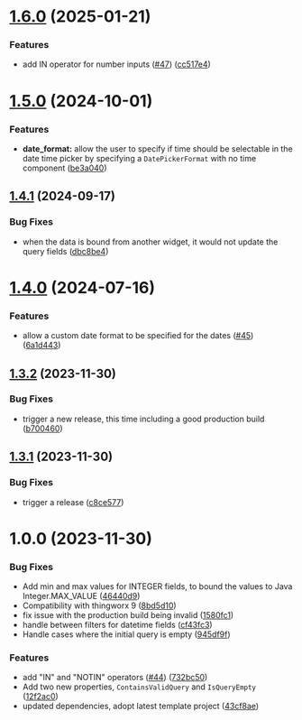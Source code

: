 # [1.6.0](https://github.com/thingworx-field-work/QueryBuilderWidgetTWX/compare/v1.5.0...v1.6.0) (2025-01-21)


### Features

* add IN operator for number inputs ([#47](https://github.com/thingworx-field-work/QueryBuilderWidgetTWX/issues/47)) ([cc517e4](https://github.com/thingworx-field-work/QueryBuilderWidgetTWX/commit/cc517e4c287b9d87613efa1da25c9c751d575049))

# [1.5.0](https://github.com/ptc-iot-sharing/QueryBuilderWidgetTWX/compare/v1.4.1...v1.5.0) (2024-10-01)


### Features

* **date_format:** allow the user to specify if time should be selectable in the date time picker by specifying a `DatePickerFormat` with  no time component ([be3a040](https://github.com/ptc-iot-sharing/QueryBuilderWidgetTWX/commit/be3a040d8c543453ccf0849ebb49dc04a868ded3))

## [1.4.1](https://github.com/ptc-iot-sharing/QueryBuilderWidgetTWX/compare/v1.4.0...v1.4.1) (2024-09-17)


### Bug Fixes

* when the data is bound from another widget, it would not update the query fields ([dbc8be4](https://github.com/ptc-iot-sharing/QueryBuilderWidgetTWX/commit/dbc8be472143756cd9270d840251cecf83c46e0a))

# [1.4.0](https://github.com/ptc-iot-sharing/QueryBuilderWidgetTWX/compare/v1.3.2...v1.4.0) (2024-07-16)


### Features

* allow a custom date format to be specified for the dates ([#45](https://github.com/ptc-iot-sharing/QueryBuilderWidgetTWX/issues/45)) ([6a1d443](https://github.com/ptc-iot-sharing/QueryBuilderWidgetTWX/commit/6a1d4436ff069fb98027b3ece4eca2ace4c3e7dc))

## [1.3.2](https://github.com/ptc-iot-sharing/QueryBuilderWidgetTWX/compare/v1.3.1...v1.3.2) (2023-11-30)


### Bug Fixes

* trigger a new release, this time including a good production build ([b700460](https://github.com/ptc-iot-sharing/QueryBuilderWidgetTWX/commit/b700460f6b94fb92e3f207f134c56e6f9db0854b))

## [1.3.1](https://github.com/ptc-iot-sharing/QueryBuilderWidgetTWX/compare/v1.3.0...v1.3.1) (2023-11-30)


### Bug Fixes

* trigger a release ([c8ce577](https://github.com/ptc-iot-sharing/QueryBuilderWidgetTWX/commit/c8ce577999b09d79c235f15a5ecb5bd2accb774d))

# 1.0.0 (2023-11-30)


### Bug Fixes

* Add min and max values for INTEGER fields, to bound the values to Java Integer.MAX_VALUE ([46440d9](https://github.com/ptc-iot-sharing/QueryBuilderWidgetTWX/commit/46440d94b3e58a63f4ec91928efcb0a020ab8e9f))
* Compatibility with thingworx 9 ([8bd5d10](https://github.com/ptc-iot-sharing/QueryBuilderWidgetTWX/commit/8bd5d1019d8d8e55bc906d592a9d8ae8fada47bc))
* fix issue with the production build being invalid ([1580fc1](https://github.com/ptc-iot-sharing/QueryBuilderWidgetTWX/commit/1580fc14dfd19035b5bd3f73c08a678bf2b52d27))
* handle between filters for datetime fields ([cf43fc3](https://github.com/ptc-iot-sharing/QueryBuilderWidgetTWX/commit/cf43fc335e870f3f622a00d421de4687985a9875))
* Handle cases where the initial query is empty ([945df9f](https://github.com/ptc-iot-sharing/QueryBuilderWidgetTWX/commit/945df9fe9065732ecc19e5fa45a2a99d84e10882))


### Features

* add "IN" and "NOTIN" operators ([#44](https://github.com/ptc-iot-sharing/QueryBuilderWidgetTWX/issues/44)) ([732bc50](https://github.com/ptc-iot-sharing/QueryBuilderWidgetTWX/commit/732bc508e7350da87a91224bb76f74fef12ffe46))
* Add two new properties, `ContainsValidQuery` and `IsQueryEmpty` ([12f2ac0](https://github.com/ptc-iot-sharing/QueryBuilderWidgetTWX/commit/12f2ac081e3dcb08d9973626ae47038301d79daa))
* updated dependencies, adopt latest template project ([43cf8ae](https://github.com/ptc-iot-sharing/QueryBuilderWidgetTWX/commit/43cf8ae9dd1da7649c86f88c5c8acf23ff15851e))
